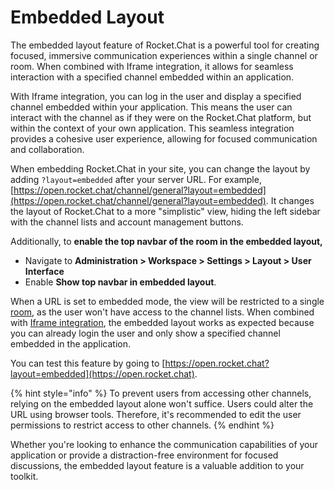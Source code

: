 # Embedded Layout

The embedded layout feature of Rocket.Chat is a powerful tool for creating focused, immersive communication experiences within a single channel or room. When combined with Iframe integration, it allows for seamless interaction with a specified channel embedded within an application.

With Iframe integration, you can log in the user and display a specified channel embedded within your application. This means the user can interact with the channel as if they were on the Rocket.Chat platform, but within the context of your own application. This seamless integration provides a cohesive user experience, allowing for focused communication and collaboration.

When embedding Rocket.Chat in your site, you can change the layout by adding `?layout=embedded` after your server URL. For example, [https://open.rocket.chat/channel/general?layout=embedded](https://open.rocket.chat/channel/general?layout=embedded). It changes the layout of Rocket.Chat to a more "simplistic" view, hiding the left sidebar with the channel lists and account management buttons.&#x20;

Additionally, to **enable the top navbar of the room in the embedded layout,**&#x20;

* Navigate to **Administration > Workspace > Settings > Layout > User Interface**&#x20;
* &#x20;Enable **Show top navbar in embedded layout**.

When a URL is set to embedded mode, the view will be restricted to a single [room](https://docs.rocket.chat/use-rocket.chat/user-guides/rooms), as the user won't have access to the channel lists. When combined with [Iframe integration](iframe-integration/), the embedded layout works as expected because you can already login the user and only show a specified channel embedded in the application.

You can test this feature by going to [https://open.rocket.chat?layout=embedded](https://open.rocket.chat).

{% hint style="info" %}
To prevent users from accessing other channels, relying on the embedded layout alone won't suffice. Users could alter the URL using browser tools. Therefore, it's recommended to edit the user permissions to restrict access to other channels.
{% endhint %}

Whether you're looking to enhance the communication capabilities of your application or provide a distraction-free environment for focused discussions, the embedded layout feature is a valuable addition to your toolkit.
